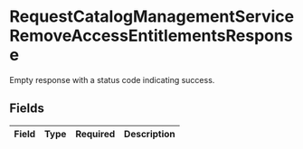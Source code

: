# RequestCatalogManagementServiceRemoveAccessEntitlementsResponse

 Empty response with a status code indicating success.



## Fields

| Field       | Type        | Required    | Description |
| ----------- | ----------- | ----------- | ----------- |